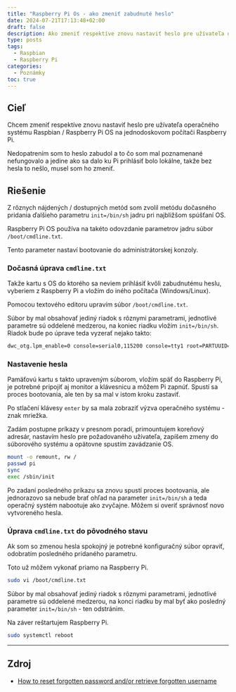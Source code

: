 ```yaml
---
title: "Raspberry Pi Os - ako zmeniť zabudnuté heslo"
date: 2024-07-21T17:13:48+02:00
draft: false
description: Ako zmeniť respektíve znovu nastaviť heslo pre užívateľa operačného systému Raspbian / Raspberry Pi OS.
type: posts
tags:
  - Raspbian
  - Raspberry Pi
categories:
  - Poznámky
toc: true
---
```


## Cieľ

Chcem zmeniť respektíve znovu nastaviť heslo pre užívateľa operačného systému Raspbian / Raspberry Pi OS na jednodoskovom počítači Raspberry Pi.

Nedopatrením som to heslo zabudol a to čo som mal poznamenané nefungovalo a jedine ako sa dalo ku Pi prihlásiť bolo lokálne, takže bez hesla to nešlo, musel som ho zmeniť.

## Riešenie

Z rôznych nájdených / dostupných metód som zvolil metódu dočasného pridania ďalšieho parametru `init=/bin/sh` jadru pri najbližšom spúšťaní OS.

Raspberry Pi OS používa na takéto odovzdanie parametrov jadru súbor `/boot/cmdline.txt`.

Tento parameter nastaví bootovanie do administrátorskej konzoly.

### Dočasná úprava `cmdline.txt`

Takže kartu s OS do ktorého sa neviem prihlásiť kvôli zabudnutému heslu, vyberiem z Raspberry Pi a vložím do iného počítača (Windows/Linux).

Pomocou textového editoru upravím súbor `/boot/cmdline.txt`.

Súbor by mal obsahovať jediný riadok s rôznymi parametrami, jednotlivé parametre sú oddelené medzerou, na koniec riadku vložím `init=/bin/sh`. Riadok bude po úprave teda vyzerať nejako takto:

```txt
dwc_otg.lpm_enable=0 console=serial0,115200 console=tty1 root=PARTUUID=d6b6d6b6-42 rootfstype=ext4 elevator=deadline fsck.mode=force fsck.repair=yes rootwait cgroup_memory=1 cgroup_enable=memory init=/bin/sh
```

### Nastavenie hesla

Pamäťovú kartu s takto upraveným súborom, vložím späť do Raspberry Pi, je potrebné pripojiť aj monitor a klávesnicu a môžem Pi zapnúť. Spustí sa proces bootovania, ale ten by sa mal v istom kroku zastaviť.

Po stlačení klávesy `enter` by sa mala zobraziť výzva operačného systému - znak mriežka.

Zadám postupne príkazy v presnom poradí, primountujem koreňový adresár, nastavím heslo pre požadovaného užívateľa, zapíšem zmeny do súborového systému a opätovne spustím zavádzanie OS.

```sh
mount -o remount, rw /
passwd pi
sync
exec /sbin/init
```

Po zadaní posledného príkazu sa znovu spustí proces bootovania, ale jednorazovo sa nebude brať ohľad na parameter `init=/bin/sh` a teda operačný systém nabootuje ako zvyčajne. Môžem si overiť správnosť novo vytvoreného hesla.

### Úprava `cmdline.txt` do pôvodného stavu

Ak som so zmenou hesla spokojný je potrebné konfiguračný súbor opraviť, odobratím posledného pridaného parametru.

Toto už môžem vykonať priamo na Raspberry Pi.

```sh
sudo vi /boot/cmdline.txt
```

Súbor by mal obsahovať jediný riadok s rôznymi parametrami, jednotlivé parametre sú oddelené medzerou, na konci riadku by mal byť ako posledný parameter `init=/bin/sh` - ten odstránim.

Na záver reštartujem Raspberry Pi.

```sh
sudo systemctl reboot
```

---

## Zdroj

- [How to reset forgotten password and/or retrieve forgotten username](https://forums.raspberrypi.com/viewtopic.php?t=319398)
